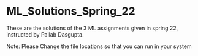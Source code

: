 # ML_Solutions_Spring_22
These are the solutions of the 3 ML assignments given in spring 22, instructed by Pallab Dasgupta.

Note:
Please Change the file locations so that you can run in your system

